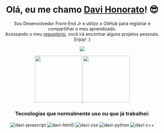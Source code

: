 <div align="center">
  <h1>Olá, eu me chamo <a href="https://www.linkedin.com/in/davihonorato/">Davi Honorato</a>! 😎</h1>

  <p align="center">Sou Desenvolvedor Front-End Jr e utilizo o GitHub para registrar e compartilhar o meu aprendizado. <br> Acessando o meu <a href="https://github.com/davihonorato?tab=repositories">repositório</a>, você irá encontrar alguns projetos pessoais. Enjoy! :)</p>
  
  ![](https://komarev.com/ghpvc/?username=davihonorato&label=PROFILE+VIEWS)

  <div align="center">
    <a href="https://github.com/davihonorato">
      <img height="150em" src="https://github-readme-stats.vercel.app/api?username=davihonorato&show_icons=true&theme=dracula&include_all_commits=true&count_private=true" />
      <img height="150em" src="https://github-readme-stats.vercel.app/api/top-langs/?username=davihonorato&layout=compact&theme=dracula" />
    </a>
  </div>
    
  <div>
    <h3>Tecnologias que normalmente uso ou que já trabalhei:</h3>
    <div style="display: inline_block">
      <img align="center" alt="davi-javascript" src="https://img.shields.io/badge/JavaScript-F7DF1E?style=for-the-badge&logo=javascript&logoColor=black">
      <img align="center" alt="davi-html5" src="https://img.shields.io/badge/HTML5-E34F26?style=for-the-badge&logo=html5&logoColor=white">
      <img align="center" alt="davi-css" src="https://img.shields.io/badge/CSS3-1572B6?style=for-the-badge&logo=css3&logoColor=white">
      <img align="center" alt="davi-python"src="https://img.shields.io/badge/Python-14354C?style=for-the-badge&logo=python&logoColor=white">
      <img align="center" alt="davi-c++"src="https://img.shields.io/badge/C%2B%2B-00599C?style=for-the-badge&logo=c%2B%2B&logoColor=white">
    </div>
  </div>
</div>
